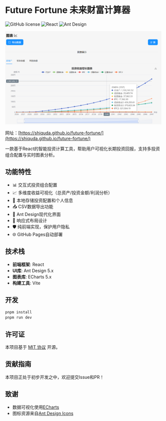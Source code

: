 # Future Fortune 未来财富计算器

![GitHub license](https://img.shields.io/badge/license-MIT-blue.svg)
![React](https://img.shields.io/badge/React-19.0-%2361DAFB)
![Ant Design](https://img.shields.io/badge/Ant%20Design-5.24.3-%230170FE)

![PixPin_2025-03-09_09-38-09](/images/PixPin_2025-03-09_09-38-09.png)

网址：[https://shiquda.github.io/future-fortune/](https://shiquda.github.io/future-fortune/)

一款基于React的智能投资计算工具，帮助用户可视化长期投资回报，支持多投资组合配置与实时图表分析。

## 功能特性

- 📊 交互式投资组合配置
- 📈 多维度收益可视化（总资产/投资金额/利润分析）
- 💾 本地存储投资配置和个人信息
- 📤 CSV数据导出功能
- 🎨 Ant Design现代化界面
- 📱 响应式布局设计
- 🛡️ 纯前端实现，保护用户隐私
- 🌐 GitHub Pages自动部署

## 技术栈

- **前端框架**: React
- **UI库**: Ant Design 5.x
- **图表库**: ECharts 5.x
- **构建工具**: Vite

## 开发

```bash
pnpm install
pnpm run dev
```

## 许可证

本项目基于 [MIT 协议](LICENSE) 开源。

## 贡献指南

本项目正处于初步开发之中，欢迎提交Issue和PR！

## 致谢

- 数据可视化使用[ECharts](https://echarts.apache.org/)
- 图标资源来自[Ant Design Icons](https://ant.design/components/icon)
